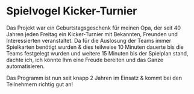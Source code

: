 # Spielvogel Kicker-Turnier

Das Projekt war ein Geburtstagsgeschenk für meinen Opa, der seit 40 Jahren jeden Freitag ein Kicker-Turnier mit Bekannten, Freunden und Interessierten veranstaltet. 
Da für die Auslosung der Teams immer Spielkarten benötigt wurden & dies teilweise 10 Minuten dauerte bis die Teams festgelegt wurden und weitere 15 Minuten bis der Spielplan stand,
dachte ich, ich könnte Ihm eine Freude bereiten und das Ganze automatisieren. 

Das Programm ist nun seit knapp 2 Jahren im Einsatz & kommt bei den Teilnehmern richtig gut an! 
